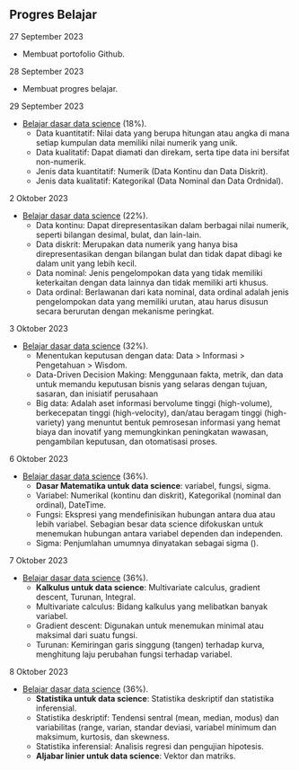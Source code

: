 ## Progres Belajar

27 September 2023
- Membuat portofolio Github.

28 September 2023
- Membuat progres belajar.

29 September 2023
- [Belajar dasar data science](https://www.dicoding.com/academies/615) (18%).
  - Data kuantitatif: Nilai data yang berupa hitungan atau angka di mana setiap kumpulan data memiliki nilai numerik yang unik.
  - Data kualitatif: Dapat diamati dan direkam, serta tipe data ini bersifat non-numerik.
  - Jenis data kuantitatif: Numerik (Data Kontinu dan Data Diskrit).
  - Jenis data kualitatif: Kategorikal (Data Nominal dan Data Ordnidal).

2 Oktober 2023
- [Belajar dasar data science](https://www.dicoding.com/academies/615) (22%).
  - Data kontinu: Dapat direpresentasikan dalam berbagai nilai numerik, seperti bilangan desimal, bulat, dan lain-lain.
  - Data diskrit: Merupakan data numerik yang hanya bisa direpresentasikan dengan bilangan bulat dan tidak dapat dibagi ke dalam unit yang lebih kecil.
  - Data nominal: Jenis pengelompokan data yang tidak memiliki keterkaitan dengan data lainnya dan tidak memiliki arti khusus.
  - Data ordinal: Berlawanan dari kata nominal, data ordinal adalah jenis pengelompokan data yang memiliki urutan, atau harus disusun secara berurutan dengan mekanisme peringkat.

3 Oktober 2023
- [Belajar dasar data science](https://www.dicoding.com/academies/615) (32%).
  - Menentukan keputusan dengan data: Data > Informasi > Pengetahuan > Wisdom.
  - Data-Driven Decision Making: Menggunaan fakta, metrik, dan data untuk memandu keputusan bisnis yang selaras dengan tujuan, sasaran, dan inisiatif perusahaan
  - Big data: Adalah aset informasi bervolume tinggi (high-volume), berkecepatan tinggi (high-velocity), dan/atau beragam tinggi (high-variety) yang menuntut bentuk pemrosesan informasi yang hemat biaya dan inovatif yang memungkinkan peningkatan wawasan, pengambilan keputusan, dan otomatisasi proses.

6 Oktober 2023
- [Belajar dasar data science](https://www.dicoding.com/academies/615) (36%).
  - **Dasar Matematika untuk data science**: variabel, fungsi, sigma.
  - Variabel: Numerikal (kontinu dan diskrit), Kategorikal (nominal dan ordinal), DateTime.
  - Fungsi: Ekspresi yang mendefinisikan hubungan antara dua atau lebih variabel. Sebagian besar data science difokuskan untuk menemukan hubungan antara variabel dependen dan independen.
  - Sigma: Penjumlahan umumnya dinyatakan sebagai sigma ().

7 Oktober 2023
- [Belajar dasar data science](https://www.dicoding.com/academies/615) (36%).
  - **Kalkulus untuk data science**: Multivariate calculus, gradient descent, Turunan, Integral.
  - Multivariate calculus: Bidang kalkulus yang melibatkan banyak variabel.
  - Gradient descent: Digunakan untuk menemukan minimal atau maksimal dari suatu fungsi.
  - Turunan: Kemiringan garis singgung (tangen) terhadap kurva, menghitung laju perubahan fungsi terhadap variabel.

 8 Oktober 2023
- [Belajar dasar data science](https://www.dicoding.com/academies/615) (36%).
  - **Statistika untuk data science**: Statistika deskriptif dan statistika inferensial.
  - Statistika deskriptif: Tendensi sentral (mean, median, modus) dan variabilitas (range, varian, standar deviasi, variabel minimum dan maksimum, kurtosis, dan skewness.
  - Statistika inferensial: Analisis regresi dan pengujian hipotesis.
  - **Aljabar linier untuk data science**: Vektor dan matriks.
